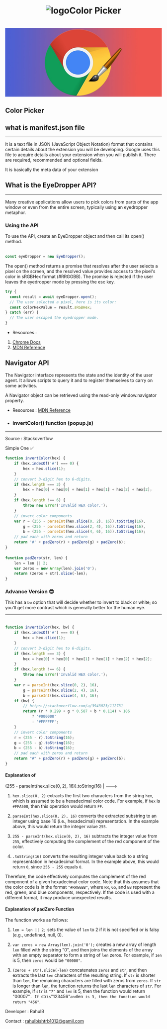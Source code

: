 # <h1 align ="center">![logo](https://github.com/RahulBisht001/Color_Picker_ChromeExtension/blob/main/ColorPicker_Logo.png)Color Picker <h1/>

![logo](https://github.com/RahulBisht001/ColorPicker_ChromeExtension/blob/main/Chrome%20Extension%20Wallpaper.jpg)

<h2>Color Picker</h2>



## what is manifest.json file 
___________________
  It is a text file in JSON (JavaScript Object Notation) format that contains 
certain details about the extension you will be developing. Google uses this file 
to acquire details about your extension when you will publish it. There are required,
recommended and optional fields.

It is basically the meta data of your extension



## What is the EyeDropper API?
_____________________________
Many creative applications allow users to pick colors from parts
of the app window or even from the entire screen, typically using an eyedropper metaphor.


### Using the API
To use the API, create an EyeDropper object and then call its open() method.

```JavaScript

const eyeDropper = new EyeDropper();
```
The open() method returns a promise that resolves after the user selects a pixel on the screen, and the
resolved value provides access to the pixel's color in sRGBHex format (#RRGGBB). The promise is rejected 
if the user leaves the eyedropper mode by pressing the esc key.

```JavaScript
try {
  const result = await eyeDropper.open();
  // The user selected a pixel, here is its color:
  const colorHexValue = result.sRGBHex;
} catch (err) {
  // The user escaped the eyedropper mode.
}
```

* Resources :
 1.  [Chrome Docs](https://tinyl.io/801k)
 2.  [MDN Reference](https://tinyl.io/801n)


## Navigator API
   The Navigator interface represents the state and the identity of the user agent.
It allows scripts to query it and to register themselves to carry on some activities.

A Navigator object can be retrieved using the read-only window.navigator property.

* Resources : [MDN Reference](https://tinyl.io/802K)





* ### invertColor() function (popup.js)
__________________________

Source : Stackoverflow

Simple One ✅

``` javaScript
function invertColor(hex) {
    if (hex.indexOf('#') === 0) {
        hex = hex.slice(1);
    }
    // convert 3-digit hex to 6-digits.
    if (hex.length === 3) {
        hex = hex[0] + hex[0] + hex[1] + hex[1] + hex[2] + hex[2];
    }
    if (hex.length !== 6) {
        throw new Error('Invalid HEX color.');
    }
    // invert color components
    var r = (255 - parseInt(hex.slice(0, 2), 16)).toString(16),
        g = (255 - parseInt(hex.slice(2, 4), 16)).toString(16),
        b = (255 - parseInt(hex.slice(4, 6), 16)).toString(16);
    // pad each with zeros and return
    return '#' + padZero(r) + padZero(g) + padZero(b);
}

function padZero(str, len) {
    len = len || 2;
    var zeros = new Array(len).join('0');
    return (zeros + str).slice(-len);
}

```

### Advance Version 😎

This has a `bw` option that will decide whether to invert to black or white; 
so you'll get more contrast which is generally better for the human eye.

_______________
```javaScript

function invertColor(hex, bw) {
    if (hex.indexOf('#') === 0) {
        hex = hex.slice(1);
    }
    // convert 3-digit hex to 6-digits.
    if (hex.length === 3) {
        hex = hex[0] + hex[0] + hex[1] + hex[1] + hex[2] + hex[2];
    }
    if (hex.length !== 6) {
        throw new Error('Invalid HEX color.');
    }
    var r = parseInt(hex.slice(0, 2), 16),
        g = parseInt(hex.slice(2, 4), 16),
        b = parseInt(hex.slice(4, 6), 16);
    if (bw) {
        // https://stackoverflow.com/a/3943023/112731
        return (r * 0.299 + g * 0.587 + b * 0.114) > 186
            ? '#000000'
            : '#FFFFFF';
    }
    // invert color components
    r = (255 - r).toString(16);
    g = (255 - g).toString(16);
    b = (255 - b).toString(16);
    // pad each with zeros and return
    return "#" + padZero(r) + padZero(g) + padZero(b);
}
```



#### Explanation of 
(255 - parseInt(hex.slice(0, 2), 16)).toString(16)
|
---> 

1. `hex.slice(0, 2)` extracts the first two characters from the string `hex`,
which is assumed to be a hexadecimal color code. For example, if `hex` is `#FFA500`, then this operation would return `FF`.

2. `parseInt(hex.slice(0, 2), 16)` converts the extracted substring to an integer using base 16 
(i.e., hexadecimal) representation. In the example above, this would return the integer value `255`.

3. `255 - parseInt(hex.slice(0, 2), 16)` subtracts the integer value from `255`, effectively computing the complement of the red component of the color.

4. `.toString(16)` converts the resulting integer value back to a string representation in hexadecimal format. In the example above, this would return `0`, since `255 - 255` equals `0`.


Therefore, the code effectively computes the complement of the red component of a given hexadecimal color code. Note that this assumes that the color code is in the format `"#RRGGBB"`, where `RR`, `GG`, and `BB` represent the red, green, and blue components, respectively. If the code is used with a different format, it may produce unexpected results.




#### Explanation of padZero Function

The function works as follows:

1. `len = len || 2;` sets the value of `len` to 2 if it is not specified or is falsy (e.g., undefined, null, 0).


2. `var zeros = new Array(len).join('0');` creates a new array of length `len` filled with the string "0", and then joins the elements of the array with an empty separator to form a string of `len` zeros. For example, if `1en` is 5, then `zeros` would be `"00000"`.


3. `(zeros + str).slice(-len)` concatenates `zeros` and `str`, and then extracts the last `len` characters of the resulting string. If `str` is shorter than `len`, the remaining characters are filled with zeros from `zeros`. If `str` is longer than `len`, the function returns the last `len` characters of `str`. For example, if `str` is `"7"` and `len` is 5, then the function would return "00007"`. If `str` is `"123456"` and `len` is 3, then the function would return "456"`.






Developer : RahulB 

Contact : rahulbishtrb1012@gamil.com
